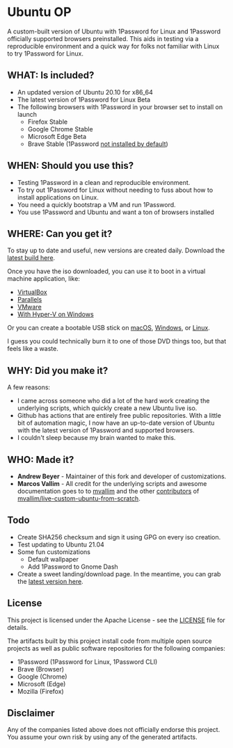 # Ubuntu OP

A custom-built version of Ubuntu with 1Password for Linux and 1Password officially supported browsers preinstalled. This aids in testing via a reproducible environment and a quick way for folks not familiar with Linux to try 1Password for Linux.

## WHAT: Is included?

- An updated version of Ubuntu 20.10 for x86_64
- The latest version of 1Password for Linux Beta
- The following browsers with 1Password in your browser set to install on launch
  - Firefox Stable
  - Google Chrome Stable
  - Microsoft Edge Beta
  - Brave Stable (1Password [not installed by default](https://github.com/beyera/ubuntu-op/issues/1))

## WHEN: Should you use this?

- Testing 1Password in a clean and reproducible environment.
- To try out 1Password for Linux without needing to fuss about how to install applications on Linux.
- You need a quickly bootstrap a VM and run 1Password.
- You use 1Password and Ubuntu and want a ton of browsers installed

## WHERE: Can you get it?

To stay up to date and useful, new versions are created daily. Download the [latest build here](https://1pw.dev/download/ubuntu-op-amd64-latest.iso).

Once you have the iso downloaded, you can use it to boot in a virtual machine application, like:

- [VirtualBox](https://www.virtualbox.org/)
- [Parallels](https://www.parallels.com)
- [VMware](https://www.vmware.com/products/workstation-pro.html)
- [With Hyper-V on Windows](https://docs.microsoft.com/en-us/virtualization/hyper-v-on-windows/quick-start/quick-create-virtual-machine)

Or you can create a bootable USB stick on [macOS](https://ubuntu.com/tutorials/create-a-usb-stick-on-macos#1-overview), [Windows](https://ubuntu.com/tutorials/create-a-usb-stick-on-windows#1-overview), or [Linux](https://ubuntu.com/tutorials/create-a-usb-stick-on-ubuntu#1-overview).

I guess you could technically burn it to one of those DVD things too, but that feels like a waste.

## WHY: Did you make it?

A few reasons:

- I came across someone who did a lot of the hard work creating the underlying scripts, which quickly create a new Ubuntu live iso.
- Github has actions that are entirely free public repositories. With a little bit of automation magic, I now have an up-to-date version of Ubuntu with the latest version of 1Password and supported browsers.
- I couldn't sleep because my brain wanted to make this.

## WHO: Made it?

- **Andrew Beyer** - Maintainer of this fork and developer of customizations.
- **Marcos Vallim** - All credit for the underlying scripts and awesome documentation goes to to [mvallim](https://github.com/mvallim) and the other [contributors](https://github.com/mvallim/live-custom-ubuntu-from-scratch/blob/master/CONTRIBUTORS.txt) of [mvallim/live-custom-ubuntu-from-scratch](https://github.com/mvallim/live-custom-ubuntu-from-scratch).

## Todo

- Create SHA256 checksum and sign it using GPG on every iso creation.
- Test updating to Ubuntu 21.04
- Some fun customizations
  - Default wallpaper
  - Add 1Password to Gnome Dash
- Create a sweet landing/download page. In the meantime, you can grab the [latest version here](https://1pw.dev/download/ubuntu-op-latest.iso).

## License

This project is licensed under the Apache License - see the [LICENSE](LICENSE) file for details.

The artifacts built by this project install code from multiple open source projects as well as public software repositories for the following companies:

- 1Password (1Password for Linux, 1Password CLI)
- Brave (Browser)
- Google (Chrome)
- Microsoft (Edge)
- Mozilla (Firefox)

## Disclaimer

Any of the companies listed above does not officially endorse this project. You assume your own risk by using any of the generated artifacts.
